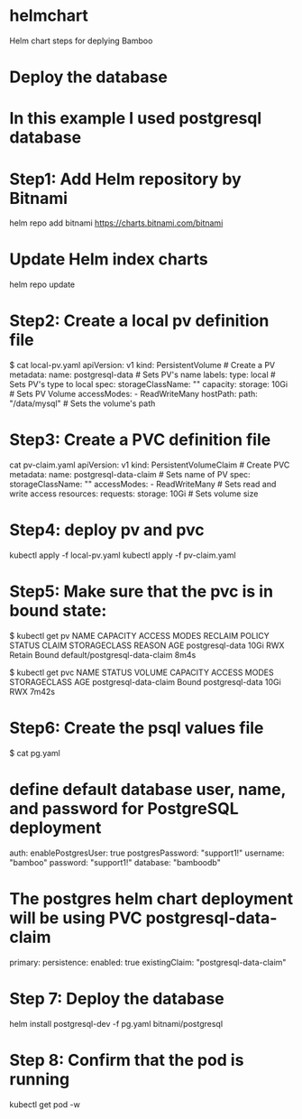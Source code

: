 # helmchart
Helm chart steps for deplying Bamboo

# Deploy the database
# In this example I used postgresql database

# Step1: Add Helm repository by Bitnami
helm repo add bitnami <https://charts.bitnami.com/bitnami>
# Update Helm index charts
helm repo update

# Step2: Create a local pv definition file
$ cat local-pv.yaml
apiVersion: v1
kind: PersistentVolume # Create a PV
metadata:
  name: postgresql-data # Sets PV's name
  labels:
    type: local # Sets PV's type to local
spec:
  storageClassName: ""
  capacity:
    storage: 10Gi # Sets PV Volume
  accessModes:
    - ReadWriteMany
  hostPath:
    path: "/data/mysql" # Sets the volume's path

# Step3: Create a PVC definition file
 cat pv-claim.yaml
apiVersion: v1
kind: PersistentVolumeClaim # Create PVC
metadata:
  name: postgresql-data-claim # Sets name of PV
spec:
  storageClassName: ""
  accessModes:
    - ReadWriteMany # Sets read and write access
  resources:
    requests:
      storage: 10Gi # Sets volume size
      
# Step4: deploy pv and pvc
kubectl apply -f local-pv.yaml
kubectl apply -f pv-claim.yaml

# Step5: Make sure that the pvc is in bound state:
$ kubectl get pv
NAME              CAPACITY   ACCESS MODES   RECLAIM POLICY   STATUS   CLAIM                           STORAGECLASS   REASON   AGE
postgresql-data   10Gi       RWX            Retain           Bound    default/postgresql-data-claim                           8m4s

$ kubectl get pvc
NAME                    STATUS   VOLUME            CAPACITY   ACCESS MODES   STORAGECLASS   AGE
postgresql-data-claim   Bound    postgresql-data   10Gi       RWX                           7m42s

# Step6: Create the psql values file
$ cat pg.yaml
# define default database user, name, and password for PostgreSQL deployment
auth:
  enablePostgresUser: true
  postgresPassword: "support1!"
  username: "bamboo"
  password: "support1!"
  database: "bamboodb"

# The postgres helm chart deployment will be using PVC postgresql-data-claim
primary:
  persistence:
    enabled: true
    existingClaim: "postgresql-data-claim"
    
# Step 7: Deploy the database
helm install postgresql-dev -f pg.yaml bitnami/postgresql

# Step 8: Confirm that the pod is running
kubectl get pod -w
